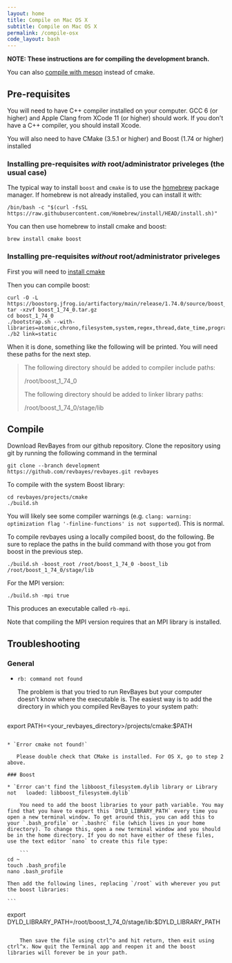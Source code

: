 ```yaml
---
layout: home
title: Compile on Mac OS X
subtitle: Compile on Mac OS X
permalink: /compile-osx
code_layout: bash
---
```


**NOTE: These instructions are for compiling the development branch.**

You can also [compile with meson](https://github.com/revbayes/revbayes/blob/development/projects/meson/README.md) instead of cmake.

## Pre-requisites

You will need to have C++ compiler installed on your computer. GCC 6 (or higher) and Apple Clang from XCode 11 (or higher) should work. If you don't have a C++ compiler, you should install Xcode.

You will also need to have CMake (3.5.1 or higher) and Boost (1.74 or higher) installed

###  Installing pre-requisites *with* root/administrator priveleges (the usual case)

The typical way to install `boost` and `cmake` is to use the [homebrew](https://brew.sh/) package manager.
If homebrew is not already installed, you can install it with:

    /bin/bash -c "$(curl -fsSL https://raw.githubusercontent.com/Homebrew/install/HEAD/install.sh)"

You can then use homebrew to install cmake and boost:

    brew install cmake boost


### Installing pre-requisites *without* root/administrator priveleges

First you will need to [install cmake](https://cmake.org/install/)

Then you can compile boost:

    curl -O -L https://boostorg.jfrog.io/artifactory/main/release/1.74.0/source/boost_1_74_0.tar.gz
    tar -xzvf boost_1_74_0.tar.gz
    cd boost_1_74_0
    ./bootstrap.sh --with-libraries=atomic,chrono,filesystem,system,regex,thread,date_time,program_options,math,serialization
    ./b2 link=static

When it is done, something like the following will be printed. You will need these paths for the next step.

>    The following directory should be added to compiler include paths:
>
>    /root/boost_1_74_0
>
>    The following directory should be added to linker library paths:
>
>    /root/boost_1_74_0/stage/lib

## Compile

Download RevBayes from our github repository. Clone the repository using git by running the following command in the terminal 

    git clone --branch development https://github.com/revbayes/revbayes.git revbayes

To compile with the system Boost library:

    cd revbayes/projects/cmake
    ./build.sh

You will likely see some compiler warnings (e.g. `clang: warning: optimization flag '-finline-functions' is not supported`). This is normal. 


To compile revbayes using a locally compiled boost, do the following. Be sure to replace the paths in the build command with those you got from boost in the previous step.

    ./build.sh -boost_root /root/boost_1_74_0 -boost_lib /root/boost_1_74_0/stage/lib

For the MPI version:

    ./build.sh -mpi true

This produces an executable called `rb-mpi`.

Note that compiling the MPI version requires that an MPI library is installed.

## Troubleshooting

### General

* `rb: command not found`
    
    The problem is that you tried to run RevBayes but your computer doesn't know where the executable is. The easiest way is to add the directory in which you compiled RevBayes to your system path:

    ```
export PATH=<your_revbayes_directory>/projects/cmake:$PATH  
```

* `Error cmake not found!`  
   
   Please double check that CMake is installed. For OS X, go to step 2 above.

### Boost

* `Error can't find the libboost_filesystem.dylib library or Library not   loaded: libboost_filesystem.dylib` 
   
    You need to add the boost libraries to your path variable. You may find that you have to export this `DYLD_LIBRARY_PATH` every time you open a new terminal window. To get around this, you can add this to your `.bash_profile` or `.bashrc` file (which lives in your home directory). To change this, open a new terminal window and you should be in the home directory. If you do not have either of these files, use the text editor `nano` to create this file type:

    ```
cd ~
touch .bash_profile
nano .bash_profile
```

    Then add the following lines, replacing `/root` with wherever you put the boost libraries:

    ```
export DYLD_LIBRARY_PATH=/root/boost_1_74_0/stage/lib:$DYLD_LIBRARY_PATH
```

    Then save the file using ctrl^o and hit return, then exit using ctrl^x. Now quit the Terminal app and reopen it and the boost libraries will forever be in your path.
